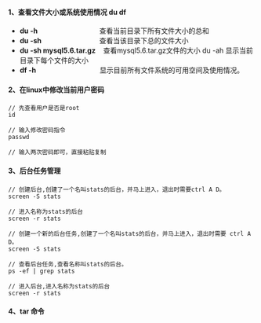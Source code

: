 #### 1、查看文件大小或系统使用情况 du df
- **du -h** &nbsp;&nbsp;&nbsp;&nbsp;&nbsp;&nbsp;&nbsp;&nbsp;&nbsp;&nbsp;&nbsp;&nbsp; &nbsp;&nbsp;&nbsp;&nbsp;&nbsp;&nbsp;&nbsp;&nbsp;&nbsp;&nbsp;&nbsp;&nbsp; &nbsp;&nbsp;&nbsp;&nbsp;  查看当前目录下所有文件大小的总和
- **du -sh** &nbsp;&nbsp;&nbsp;&nbsp;&nbsp;&nbsp;&nbsp;&nbsp;&nbsp;&nbsp;&nbsp;&nbsp; &nbsp;&nbsp;&nbsp;&nbsp;&nbsp;&nbsp;&nbsp;&nbsp; &nbsp;&nbsp;&nbsp;&nbsp;&nbsp;&nbsp;  查看当该目录下总的文件大小
- **du -sh mysql5.6.tar.gz** &nbsp;&nbsp; 查看mysql5.6.tar.gz文件的大小 du -ah 显示当前目录下每个文件的大小
- **df -h** &nbsp;&nbsp;&nbsp;&nbsp;&nbsp;&nbsp;&nbsp;&nbsp; &nbsp;&nbsp;&nbsp;&nbsp; &nbsp;&nbsp;&nbsp;&nbsp;&nbsp;&nbsp;&nbsp;&nbsp;&nbsp;&nbsp;&nbsp;&nbsp; &nbsp;&nbsp;&nbsp;&nbsp; 显示目前所有文件系统的可用空间及使用情况。

#### 2、在linux中修改当前用户密码
```
// 先查看用户是否是root
id

// 输入修改密码指令
passwd

// 输入两次密码即可，直接粘贴复制
```

#### 3、后台任务管理
```
// 创建后台,创建了一个名叫stats的后台，并马上进入，退出时需要ctrl A D。
screen -S stats

// 进入名称为stats的后台
screen -r stats

// 创建一个新的后台任务,创建了一个名叫stats的后台，并马上进入，退出时需要 ctrl A D。
screen -S stats

// 查看后台任务,查看名称叫stats的后台。
ps -ef | grep stats 

// 进入后台,进入名称为stats的后台
screen -r stats 
```

#### 4、tar 命令
```

```